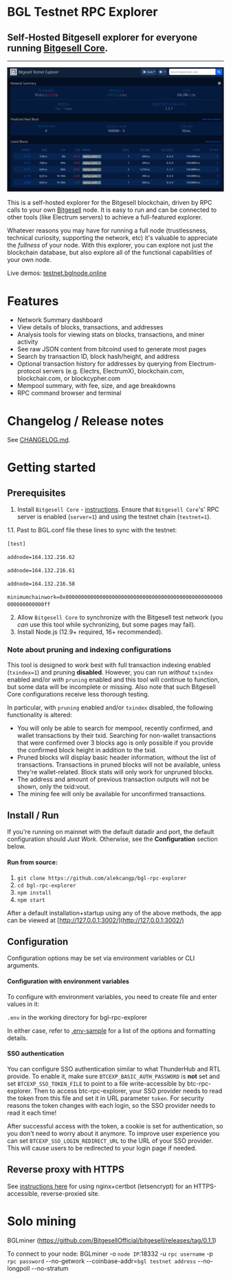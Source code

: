# BGL Testnet RPC Explorer

## Self-Hosted Bitgesell explorer for everyone running [Bitgesell Core](https://github.com/BitgesellOfficial).



---


![homepage](./public/img/screenshots/homepage.png)



This is a self-hosted explorer for the Bitgesell blockchain, driven by RPC calls to your own [Bitgesell](https://github.com/BitgesellOfficial) node. It is easy to run and can be connected to other tools (like Electrum servers) to achieve a full-featured explorer.

Whatever reasons you may have for running a full node (trustlessness, technical curiosity, supporting the network, etc) it's valuable to appreciate the *fullness* of your node. With this explorer, you can explore not just the blockchain database, but also explore all of the functional capabilities of your own node.

Live demos: [testnet.bglnode.online](https://testnet.bglnode.online)


# Features

* Network Summary dashboard
* View details of blocks, transactions, and addresses
* Analysis tools for viewing stats on blocks, transactions, and miner activity
* See raw JSON content from bitcoind used to generate most pages
* Search by transaction ID, block hash/height, and address
* Optional transaction history for addresses by querying from Electrum-protocol servers (e.g. Electrs, ElectrumX), blockchain.com, blockchair.com, or blockcypher.com
* Mempool summary, with fee, size, and age breakdowns
* RPC command browser and terminal


# Changelog / Release notes

See [CHANGELOG.md](/CHANGELOG.md).


# Getting started

## Prerequisites

1. Install `Bitgesell Core` - [instructions](https://bglcontest.bitaps.com/node_setup). Ensure that `Bitgesell Core`'s' RPC server is enabled (`server=1`) and using the testnet chain (`testnet=1`).
 
 1.1. Past to BGL.conf file these lines to sync with the testnet:

`[test]`

`addnode=164.132.216.62`

`addnode=164.132.216.61`

`addnode=164.132.216.58`

`minimumchainwork=0x000000000000000000000000000000000000000000000000000000000000000ff`

2. Allow `Bitgesell Core` to synchronize with the Bitgesell test network (you *can* use this tool while sychronizing, but some pages may fail).
3. Install Node.js (12.9+ required, 16+ recommended).

### Note about pruning and indexing configurations

This tool is designed to work best with full transaction indexing enabled (`txindex=1`) and pruning **disabled**. 
However, you can run *without* `txindex` enabled and/or *with* `pruning` enabled and this tool will continue to function, but some data will be incomplete or missing. Also note that such Bitgesell Core configurations receive less thorough testing.

In particular, with `pruning` enabled and/or `txindex` disabled, the following functionality is altered:

* You will only be able to search for mempool, recently confirmed, and wallet transactions by their txid. Searching for non-wallet transactions that were confirmed over 3 blocks ago is only possible if you provide the confirmed block height in addition to the txid.
* Pruned blocks will display basic header information, without the list of transactions. Transactions in pruned blocks will not be available, unless they're wallet-related. Block stats will only work for unpruned blocks.
* The address and amount of previous transaction outputs will not be shown, only the txid:vout.
* The mining fee will only be available for unconfirmed transactions.


## Install / Run

If you're running on mainnet with the default datadir and port, the default configuration should *Just Work*. Otherwise, see the **Configuration** section below.


#### Run from source:

1. `git clone https://github.com/alekcangp/bgl-rpc-explorer`
2. `cd bgl-rpc-explorer`
3. `npm install`
4. `npm start`

After a default installation+startup using any of the above methods, the app can be viewed at [http://127.0.0.1:3002/](http://127.0.0.1:3002/)

## Configuration

Configuration options may be set via environment variables or CLI arguments.

#### Configuration with environment variables

To configure with environment variables, you need to create file and enter values in it:

`.env` in the working directory for bgl-rpc-explorer

In either case, refer to [.env-sample](.env-sample) for a list of the options and formatting details.

#### SSO authentication

You can configure SSO authentication similar to what ThunderHub and RTL provide.
To enable it, make sure `BTCEXP_BASIC_AUTH_PASSWORD` is **not** set and set `BTCEXP_SSO_TOKEN_FILE` to point to a file write-accessible by btc-rpc-explorer.
Then to access btc-rpc-explorer, your SSO provider needs to read the token from this file and set it in URL parameter `token`.
For security reasons the token changes with each login, so the SSO provider needs to read it each time!

After successful access with the token, a cookie is set for authentication, so you don't need to worry about it anymore.
To improve user experience you can set `BTCEXP_SSO_LOGIN_REDIRECT_URL` to the URL of your SSO provider.
This will cause users to be redirected to your login page if needed.


## Reverse proxy with HTTPS

See [instructions here](docs/nginx-reverse-proxy.md) for using nginx+certbot (letsencrypt) for an HTTPS-accessible, reverse-proxied site.

# Solo mining

BGLminer (https://github.com/BitgesellOfficial/bitgesell/releases/tag/0.1.1)

To connect to your node: BGLminer -o `node IP`:18332 -u `rpc username` -p `rpc password` --no-getwork --coinbase-addr=`bgl testnet address` --no-longpoll --no-stratum

